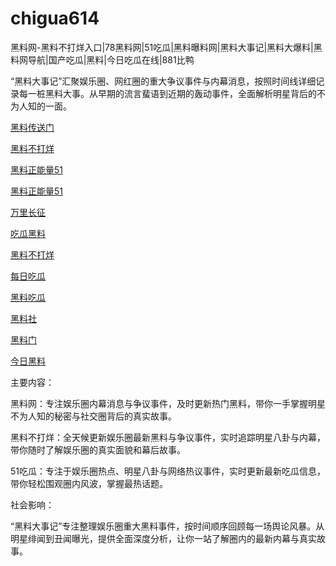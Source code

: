 # chigua614
黑料网-黑料不打烊入口|78黑料网|51吃瓜|黑料曝料网|黑料大事记|黑料大爆料|黑料网导航|国产吃瓜|黑料|今日吃瓜在线|881比鸭

“黑料大事记”汇聚娱乐圈、网红圈的重大争议事件与内幕消息，按照时间线详细记录每一桩黑料大事。从早期的流言蜚语到近期的轰动事件，全面解析明星背后的不为人知的一面。

<a href="https://heiliaochuansongmen-01.pages.dev/">黑料传送门</a>

<a href="https://heiliaobuda01.pages.dev/">黑料不打烊</a>

<a href="https://heiliaozhengneng.pages.dev/">黑料正能量51</a>

<a href="https://heiliaozheng01.pages.dev/">黑料正能量51</a>

<a href="https://wanlichang.pages.dev/">万里长征</a>

<a href="https://heiliaoshe-03.pages.dev/">吃瓜黑料</a>

<a href="https://redianshijian01.pages.dev/">黑料不打烊</a>

<a href="https://meirichi.pages.dev/">每日吃瓜</a>

<a href="https://heiliaowangjin01.pages.dev/">黑料吃瓜</a>

<a href="https://heiliaoshedujia01.pages.dev/">黑料社</a>

<a href="https://heiliaoshedujia-1.pages.dev/">黑料门</a>

<a href="https://heiliaomendujia-1.pages.dev/">今日黑料</a>

主要内容：

黑料网：专注娱乐圈内幕消息与争议事件，及时更新热门黑料，带你一手掌握明星不为人知的秘密与社交圈背后的真实故事。

黑料不打烊：全天候更新娱乐圈最新黑料与争议事件，实时追踪明星八卦与内幕，带你随时了解娱乐圈的真实面貌和幕后故事。

51吃瓜：专注于娱乐圈热点、明星八卦与网络热议事件，实时更新最新吃瓜信息，带你轻松围观圈内风波，掌握最热话题。

社会影响：

“黑料大事记”专注整理娱乐圈重大黑料事件，按时间顺序回顾每一场舆论风暴。从明星绯闻到丑闻曝光，提供全面深度分析，让你一站了解圈内的最新内幕与真实故事。
